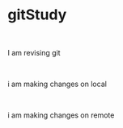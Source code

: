 # gitStudy
<br>
<p>I am revising git</p>
<br>
<p>i am making changes on local </p>
<br>
<p>i am making changes on remote</p>
